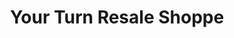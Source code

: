 ---
title: "Your Turn Resale Shoppe"
url: /vergennes/your-turn-resale-shoppe/
shop: Gebrauchtwaren
---